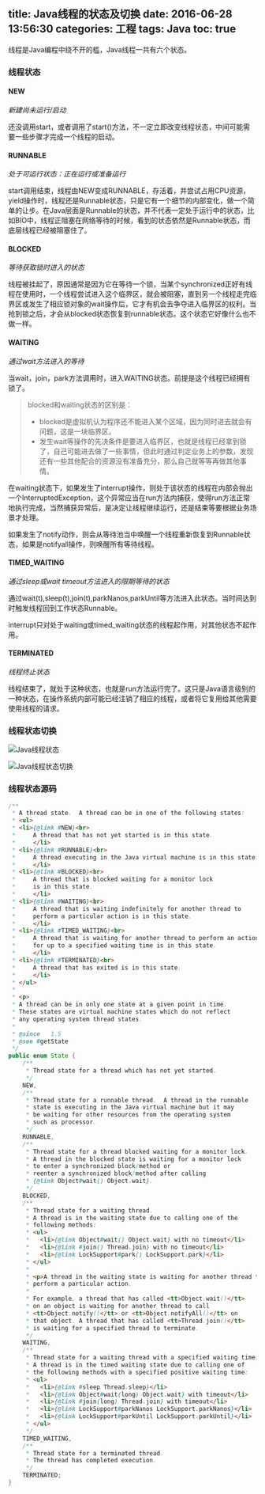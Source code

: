 title: Java线程的状态及切换
date: 2016-06-28 13:56:30
categories: 工程
tags: Java
toc: true
---

线程是Java编程中绕不开的槛，Java线程一共有六个状态。

### 线程状态

#### NEW

_新建尚未运行/启动_

还没调用start，或者调用了start()方法，不一定立即改变线程状态，中间可能需要一些步骤才完成一个线程的启动。

#### RUNNABLE

_处于可运行状态：正在运行或准备运行_

start调用结束，线程由NEW变成RUNNABLE，存活着，并尝试占用CPU资源，yield操作时，线程还是Runnable状态，只是它有一个细节的内部变化，做一个简单的让步。在Java层面是Runnable的状态，并不代表一定处于运行中的状态，比如BIO中，线程正阻塞在网络等待的时候，看到的状态依然是Runnable状态，而底层线程已经被阻塞住了。

#### BLOCKED

_等待获取锁时进入的状态_

线程被挂起了，原因通常是因为它在等待一个锁，当某个synchronized正好有线程在使用时，一个线程尝试进入这个临界区，就会被阻塞，直到另一个线程走完临界区或发生了相应锁对象的wait操作后，它才有机会去争夺进入临界区的权利。当抢到锁之后，才会从blocked状态恢复到runnable状态。这个状态它好像什么也不做一样。

#### WAITING

_通过wait方法进入的等待_

当wait，join，park方法调用时，进入WAITING状态。前提是这个线程已经拥有锁了。

> blocked和waiting状态的区别是：
> 
> * blocked是虚拟机认为程序还不能进入某个区域，因为同时进去就会有问题，这是一块临界区。
> * 发生wait等操作的先决条件是要进入临界区，也就是线程已经拿到锁了，自己可能进去做了一些事情，但此时通过判定业务上的参数，发现还有一些其他配合的资源没有准备充分，那么自己就等等再做其他事情。

在waiting状态下，如果发生了interrupt操作，则处于该状态的线程在内部会抛出一个InterruptedException，这个异常应当在run方法内捕获，使得run方法正常地执行完成，当然捕获异常后，是决定让线程继续运行，还是结束等要根据业务场景才处理。

如果发生了notify动作，则会从等待池当中唤醒一个线程重新恢复到Runnable状态，如果是notifyall操作，则唤醒所有等待线程。

#### TIMED_WAITING

_通过sleep或wait timeout方法进入的限期等待的状态_

通过wait(t),sleep(t),join(t),parkNanos,parkUntil等方法进入此状态。当时间达到时触发线程回到工作状态Runnable。

interrupt只对处于waiting或timed_waiting状态的线程起作用，对其他状态不起作用。

#### TERMINATED

_线程终止状态_

线程结束了，就处于这种状态，也就是run方法运行完了。这只是Java语言级别的一种状态，在操作系统内部可能已经注销了相应的线程，或者将它复用给其他需要使用线程的请求。

### 线程状态切换

![Java线程状态](/images/java_thread_states.png "Java thread states")

![Java线程状态切换](/images/java_thread_states_exchange.png "Java thread states exchange")

### 线程状态源码

```java
/**
 * A thread state.  A thread can be in one of the following states:
 * <ul>
 * <li>{@link #NEW}<br>
 *     A thread that has not yet started is in this state.
 *     </li>
 * <li>{@link #RUNNABLE}<br>
 *     A thread executing in the Java virtual machine is in this state.
 *     </li>
 * <li>{@link #BLOCKED}<br>
 *     A thread that is blocked waiting for a monitor lock
 *     is in this state.
 *     </li>
 * <li>{@link #WAITING}<br>
 *     A thread that is waiting indefinitely for another thread to
 *     perform a particular action is in this state.
 *     </li>
 * <li>{@link #TIMED_WAITING}<br>
 *     A thread that is waiting for another thread to perform an action
 *     for up to a specified waiting time is in this state.
 *     </li>
 * <li>{@link #TERMINATED}<br>
 *     A thread that has exited is in this state.
 *     </li>
 * </ul>
 *
 * <p>
 * A thread can be in only one state at a given point in time.
 * These states are virtual machine states which do not reflect
 * any operating system thread states.
 *
 * @since   1.5
 * @see #getState
 */
public enum State {
    /**
     * Thread state for a thread which has not yet started.
     */
    NEW,
    /**
     * Thread state for a runnable thread.  A thread in the runnable
     * state is executing in the Java virtual machine but it may
     * be waiting for other resources from the operating system
     * such as processor.
     */
    RUNNABLE,
    /**
     * Thread state for a thread blocked waiting for a monitor lock.
     * A thread in the blocked state is waiting for a monitor lock
     * to enter a synchronized block/method or
     * reenter a synchronized block/method after calling
     * {@link Object#wait() Object.wait}.
     */
    BLOCKED,
    /**
     * Thread state for a waiting thread.
     * A thread is in the waiting state due to calling one of the
     * following methods:
     * <ul>
     *   <li>{@link Object#wait() Object.wait} with no timeout</li>
     *   <li>{@link #join() Thread.join} with no timeout</li>
     *   <li>{@link LockSupport#park() LockSupport.park}</li>
     * </ul>
     *
     * <p>A thread in the waiting state is waiting for another thread to
     * perform a particular action.
     *
     * For example, a thread that has called <tt>Object.wait()</tt>
     * on an object is waiting for another thread to call
     * <tt>Object.notify()</tt> or <tt>Object.notifyAll()</tt> on
     * that object. A thread that has called <tt>Thread.join()</tt>
     * is waiting for a specified thread to terminate.
     */
    WAITING,
    /**
     * Thread state for a waiting thread with a specified waiting time.
     * A thread is in the timed waiting state due to calling one of
     * the following methods with a specified positive waiting time:
     * <ul>
     *   <li>{@link #sleep Thread.sleep}</li>
     *   <li>{@link Object#wait(long) Object.wait} with timeout</li>
     *   <li>{@link #join(long) Thread.join} with timeout</li>
     *   <li>{@link LockSupport#parkNanos LockSupport.parkNanos}</li>
     *   <li>{@link LockSupport#parkUntil LockSupport.parkUntil}</li>
     * </ul>
     */
    TIMED_WAITING,
    /**
     * Thread state for a terminated thread.
     * The thread has completed execution.
     */
    TERMINATED;
}
```
